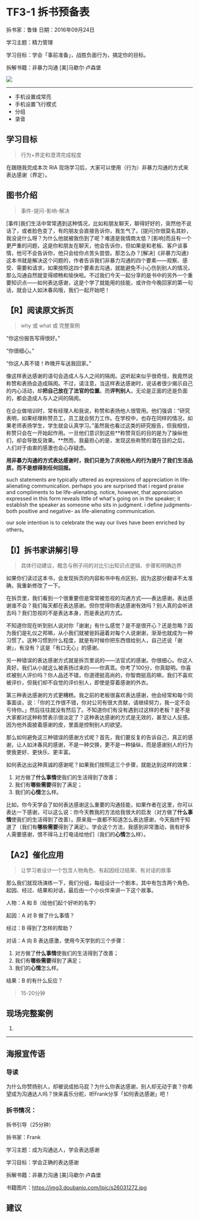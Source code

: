 # TF3-1 拆书预备表

拆书家：鲁锋  日期：2016年09月24日

学习主题：精力管理

学习目标：学会「事前准备」，战胜负面行为，搞定你的目标。

拆解书籍：非暴力沟通 [美]马歇尔·卢森堡

![](https://img3.doubanio.com/lpic/s26031272.jpg)

------

- 手机设置成常亮
- 手机设置飞行模式
- 分组
- 录音

## 学习目标

> 行为+界定和澄清完成程度

在跟随我完成本次 RIA 现场学习后，大家可以使用（行为）非暴力沟通的方式来表达感谢（界定）。

## 图书介绍

> 事件-提问-影响-解决

[事件]我们生活中常常遇到这种情况，比如和朋友聊天，聊得好好的，突然他不说话了，或者脸色变了，有的朋友会直接告诉你，我生气了。[提问]你很莫名其妙，我没说什么呀？为什么他就被我伤到了呢？难道是我情商太低？[影响]而且有一个更严重的问题，这是你和朋友在聊天，他会告诉你，但如果是和老板、客户谈事情，他可不会告诉你，他只会给你点苦头尝尝。那怎么办？[解决]《非暴力沟通》这本书就是解决这个问题的，作者告诉我们非暴力沟通的四个要素——观察、感受、需要和请求，如果按照这四个要素去沟通，就能避免不小心伤到别人的情况，那么沟通自然就变得顺畅和愉快啦。不过我们今天一起分享的是书中的另外一个重要知识点——如何表达感谢，这是个学了就能用的技能，或许你今晚回家的第一句话，就会让人如沐春风哦，我们一起开始吧！

## 【R】阅读原文拆页

> why 或 what 或 完整案例

“你这份报告写得很好。”

“你很细心。”

“你这人真不错！昨晚开车送我回家。”

像这样表达感谢的语句会造成人与人之间的隔阂。这听起来似乎很奇怪，我竟然说称赞和表扬会造成隔阂。不过，请注意，当这样表达感谢时，说话者很少揭示自己的内心活动，却**把自己放在了法官的位置**。而**评判别人**，无论是正面的还是负面的，都会造成人与人之间的隔阂。

在企业做培训时，常有经理人和我说，称赞和表扬他人很管用。他们强调：“研究表明，如果经理称赞员工，员工就会努力工作。在学校中，也存在同样的情况，如果老师表扬学生，学生就会认真学习。”虽然我也看过这类的研究报告，但我相信，称赞只会在一开始起作用。一旦他们意识到这些**称赞背后的目的是为了操纵他们，却会导致反效果。**然而，我最担心的是，发现这些称赞的潜在目的之后，人们对于由衷的感激也会心存疑虑。

**用非暴力沟通的方式表达感谢时，我们只是为了庆祝他人的行为提升了我们生活品质，而不是想得到任何回报。**

such statements are typically uttered as expressions of appreciation in life-alienating communication. perhaps you are surprised that i regard praise and compliments to be life-alienating. notice, however, that appreciation expressed in this form reveals little of what's going on in the speaker; it establish the speaker as someone who sits in judgment. i define judgments-both positive and negative- as life-alienating communication. 

our sole intention is to celebrate the way our lives have been enriched by others。

## 【I】拆书家讲解引导

> 具体行动建议，概念与例子间的对比引出知识点逻辑、步骤和明确边界

如果你们读过这本书，会发现拆页的内容和书中有点区别，因为这部分翻译不太准确，我重新修改了一下。

在拆页里，我们看到一个很重要但是常常被忽视的沟通方式——表达感谢。表达感谢谁不会？我们每天都在表达感谢。但你觉得你表达感谢有效吗？别人真的会听进去吗？我们忽视的不是表达本身，而是表达的方式。

不知道你现在听到别人说对你「谢谢」有什么感觉？是不是很开心？还是忽略？因为我们是礼仪之邦嘛，从小我们就被爸妈逼着对每个人说谢谢，渐渐也就成为一种习惯了。这种习惯到什么程度，就是有时候你把东西借给别人，自己还说「谢谢」，有没有？这是「有口无心」的感谢。

另一种错误的表达感谢方式就是拆页里说的——法官式的感谢。你很细心。你这人真好。我们从小就这么被表扬过来的——你真乖。你考了100分，你真聪明。你喜欢被别人评价吗？你人品还不错，你道德挺高尚的，你智商挺高的嘛，我们不喜欢被评价，但我们却不自觉的评价别人，即使是穿着感谢的外衣。

第三种表达感谢的方式更糟糕。我之前的老板很喜欢表达感谢，他会经常和每个同事面谈，说：「你的工作很不错，你对公司有很大贡献，请继续努力，我一定不会亏待你。」然后往往就没有然后了。不知道你们有没有遇到过这样的老板？是不是大家都对这种称赞表示很淡定了？这种表达感谢的方式是无效的，甚至让人反感。因为他外面披着感谢的皮，里面是控制别人的欲望。

那么如何避免这三种错误的感谢方式呢？首先，我们要反复的告诉自己，真正的感谢，让人如沐春风的感谢，不是一种交换，更不是一种操纵，而是感谢别人的行为使我更好、更快乐、更丰富。

如何表达出这种真诚的感谢呢？如果我们按照这三个步骤，就能达到这样的效果：

1. 对方做了**什么事情**使我们的生活得到了改善；
2. 我们有**哪些需要**得到了满足；
3. 我们的**心情**怎么样。

比如，你今天学会了如何表达感谢这么重要的沟通技能，如果作者在这里，你可以表达一下感谢，可以这么说：你今天教我的方法给我很大的启发（对方做了**什么事情**使我们的生活得到了改善）。原来我一直都不知道怎么表达感谢，今天我终于知道了（我们有**哪些需要**得到了满足）。学会这个方法，我感到非常激动，我有好多人需要感谢，恨不得马上打电话给他们（我们的**心情**怎么样）。

## 【A2】催化应用

> 让学习者设计一个包含人物角色、有起因经过结果、有对话的故事

那么我们就现场演练一下，我们分组，每组设计一个剧本，其中有包含两个角色、起因、经过、结果和对话，最后由一个小伙伴来讲一下这个故事。

人物：A 和 B（给他们起个好听的名字）

起因：A 对 B 做了什么事情？

经过：B 得到了怎样的帮助？

对话：A 向 B 表达感激，使用今天学到的三个步骤：

1. 对方做了**什么事情**使我们的生活得到了改善；
2. 我们有**哪些需要**得到了满足；
3. 我们的**心情**怎么样。

结果：B 的有什么反应？

> 15-20分钟

## 现场完整案例

1. ​

------

## 海报宣传语

### 导读

为什么你赞扬别人，却被说成拍马屁？为什么你表达感谢，别人却无动于衷？你希望成为沟通达人吗？快来喜乐分舵，听Frank分享「如何表达感谢」吧！

### 拆书情况：

拆书引导（25分钟）

拆书家：Frank

学习主题：成为沟通达人，学会表达感谢

学习目标：学会正确的表达感谢

拆解书籍：非暴力沟通 [美]马歇尔·卢森堡

书籍图片：https://img3.doubanio.com/lpic/s26031272.jpg

## 建议

### 